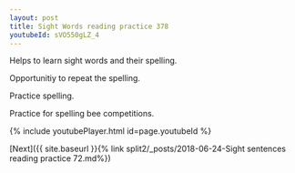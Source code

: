 ```yaml
---
layout: post
title: Sight Words reading practice 378
youtubeId: sVO550gLZ_4
---
```

 
 
Helps to learn sight words and their spelling.

Opportunitiy to repeat the spelling. 

Practice spelling. 
 
Practice for spelling bee competitions. 
 
{% include youtubePlayer.html id=page.youtubeId %}
 
 

[Next]({{ site.baseurl }}{% link  split2/_posts/2018-06-24-Sight sentences reading practice 72.md%})
 
